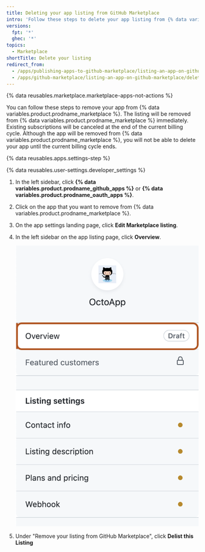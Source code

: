```yaml
---
title: Deleting your app listing from GitHub Marketplace
intro: 'Follow these steps to delete your app listing from {% data variables.product.prodname_marketplace %}.'
versions:
  fpt: '*'
  ghec: '*'
topics:
  - Marketplace
shortTitle: Delete your listing
redirect_from:
  - /apps/publishing-apps-to-github-marketplace/listing-an-app-on-github-marketplace/deleting-your-github-app-listing-from-github-marketplace
  - /apps/github-marketplace/listing-an-app-on-github-marketplace/deleting-your-github-app-listing-from-github-marketplace
---
```


{% data reusables.marketplace.marketplace-apps-not-actions %}

You can follow these steps to remove your app from {% data variables.product.prodname_marketplace %}. The listing will be removed from {% data variables.product.prodname_marketplace %} immediately. Existing subscriptions will be canceled at the end of the current billing cycle. Although the app will be removed from {% data variables.product.prodname_marketplace %}, you will not be able to delete your app until the current billing cycle ends.

{% data reusables.apps.settings-step %}

{% data reusables.user-settings.developer_settings %}

1. In the left sidebar, click **{% data variables.product.prodname_github_apps %}** or **{% data variables.product.prodname_oauth_apps %}**.

1. Click on the app that you want to remove from {% data variables.product.prodname_marketplace %}.

1. On the app settings landing page, click **Edit Marketplace listing**.

1. In the left sidebar on the app listing page, click **Overview**.

   ![Screenshot of the left sidebar on the app listing page. The overview option for the marketplace draft listing is outlined in dark orange.](/assets/images/marketplace/edit-marketplace-listing-overview.png)

1. Under "Remove your listing from GitHub Marketplace", click **Delist this Listing**
